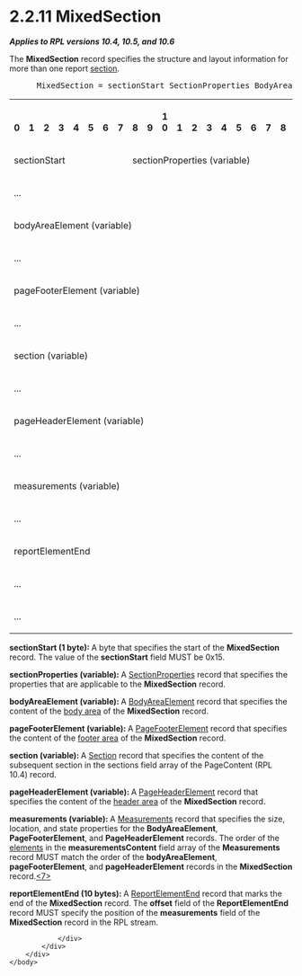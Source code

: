 <html dir="LTR" xmlns:mshelp="http://msdn.microsoft.com/mshelp" xmlns:ddue="http://ddue.schemas.microsoft.com/authoring/2003/5" xmlns:xlink="http://www.w3.org/1999/xlink" xmlns:tool="http://www.microsoft.com/tooltip">
    <head>
        <meta http-equiv="Content-Type" content="text/html; CHARSET=utf-8"></meta>
        <meta name="save" content="history"></meta>
        <title>2.2.11 MixedSection</title>
        <xml>
            <mshelp:toctitle title="2.2.11 MixedSection"></mshelp:toctitle>
            <mshelp:rltitle title="[MS-RPL]: MixedSection"></mshelp:rltitle>
            <mshelp:keyword index="A" term="ebcb1974-c315-4999-b185-1e34c7d34d8e"></mshelp:keyword>
            <mshelp:attr name="DCSext.ContentType" value="open specification"></mshelp:attr>
            <mshelp:attr name="AssetID" value="ebcb1974-c315-4999-b185-1e34c7d34d8e"></mshelp:attr>
            <mshelp:attr name="TopicType" value="kbRef"></mshelp:attr>
            <mshelp:attr name="DCSext.Title" value="[MS-RPL]: MixedSection" />
        </xml>
    </head>
    <body>
        <div id="header">
            <h1 class="heading">2.2.11 MixedSection</h1>
        </div>
        <div id="mainSection">
            <div id="mainBody">
                <div id="allHistory" class="saveHistory"></div>
                <div id="sectionSection0" class="section" name="collapseableSection">
                    

<p><b><i>Applies to RPL versions 10.4, 10.5, and 10.6</i></b></p>

<p>The <b>MixedSection</b> record specifies the structure and
layout information for more than one report <a href="75ae48f7-746b-4b41-919c-6699fa28b3ef.md#gt_49a2b98a-d101-4889-9108-87f567e758cf">section</a>.          </p>

<dl>
<dd>
<div><pre> MixedSection = sectionStart SectionProperties BodyAreaElement [PageFooterElement] Section [PageHeaderElement] Measurements ReportElementEnd
</pre></div>
</dd></dl>

<table>
 <tr>
  <th><p><br>0</p></th>
  <th><p><br>1</p></th>
  <th><p><br>2</p></th>
  <th><p><br>3</p></th>
  <th><p><br>4</p></th>
  <th><p><br>5</p></th>
  <th><p><br>6</p></th>
  <th><p><br>7</p></th>
  <th><p><br>8</p></th>
  <th><p><br>9</p></th>
  <th><p>1<br>0</p></th>
  <th><p><br>1</p></th>
  <th><p><br>2</p></th>
  <th><p><br>3</p></th>
  <th><p><br>4</p></th>
  <th><p><br>5</p></th>
  <th><p><br>6</p></th>
  <th><p><br>7</p></th>
  <th><p><br>8</p></th>
  <th><p><br>9</p></th>
  <th><p>2<br>0</p></th>
  <th><p><br>1</p></th>
  <th><p><br>2</p></th>
  <th><p><br>3</p></th>
  <th><p><br>4</p></th>
  <th><p><br>5</p></th>
  <th><p><br>6</p></th>
  <th><p><br>7</p></th>
  <th><p><br>8</p></th>
  <th><p><br>9</p></th>
  <th><p>3<br>0</p></th>
  <th><p><br>1</p></th>
 </tr>
 <tr>
  <td colspan="8">
  <p>sectionStart</p>
  </td>
  <td colspan="24">
  <p>sectionProperties
  (variable)</p>
  </td>
 </tr>
 <tr>
  <td colspan="32">
  <p>...</p>
  </td>
 </tr>
 <tr>
  <td colspan="32">
  <p>bodyAreaElement
  (variable)</p>
  </td>
 </tr>
 <tr>
  <td colspan="32">
  <p>...</p>
  </td>
 </tr>
 <tr>
  <td colspan="32">
  <p>pageFooterElement
  (variable)</p>
  </td>
 </tr>
 <tr>
  <td colspan="32">
  <p>...</p>
  </td>
 </tr>
 <tr>
  <td colspan="32">
  <p>section
  (variable)</p>
  </td>
 </tr>
 <tr>
  <td colspan="32">
  <p>...</p>
  </td>
 </tr>
 <tr>
  <td colspan="32">
  <p>pageHeaderElement
  (variable)</p>
  </td>
 </tr>
 <tr>
  <td colspan="32">
  <p>...</p>
  </td>
 </tr>
 <tr>
  <td colspan="32">
  <p>measurements
  (variable)</p>
  </td>
 </tr>
 <tr>
  <td colspan="32">
  <p>...</p>
  </td>
 </tr>
 <tr>
  <td colspan="32">
  <p>reportElementEnd</p>
  </td>
 </tr>
 <tr>
  <td colspan="32">
  <p>...</p>
  </td>
 </tr>
 <tr>
  <td colspan="16">
  <p>...</p>
  </td>
  
 </tr>
</table>

<p><b>sectionStart (1 byte): </b>A byte that specifies
the start of the <b>MixedSection</b> record. The value of the <b>sectionStart</b>
field MUST be 0x15.</p>

<p><b>sectionProperties (variable): </b>A <a href="fcc4e2ea-6155-4426-80fa-7859b51a8394.md">SectionProperties</a> record
that specifies the properties that are applicable to the <b>MixedSection</b>
record.</p>

<p><b>bodyAreaElement (variable): </b>A <a href="95a5d250-a0be-4523-9c2f-9c10552ab136.md">BodyAreaElement</a> record
that specifies the content of the <a href="75ae48f7-746b-4b41-919c-6699fa28b3ef.md#gt_575a1308-df3d-4439-a039-54feac0baf23">body area</a> of the <b>MixedSection</b>
record.</p>

<p><b>pageFooterElement (variable): </b>A <a href="c6b17d7f-d30f-475d-9839-ff97d9d7d69a.md">PageFooterElement</a> record
that specifies the content of the <a href="75ae48f7-746b-4b41-919c-6699fa28b3ef.md#gt_d81590ae-1ae4-4d08-9752-093dcb419410">footer area</a> of the <b>MixedSection</b>
record.</p>

<p><b>section (variable): </b>A <a href="f18f7992-cdb6-4d26-8b6d-dd3977d80ad5.md">Section</a> record that
specifies the content of the subsequent section in the sections field array of
the PageContent (RPL 10.4) record.</p>

<p><b>pageHeaderElement (variable): </b>A <a href="42322dd8-21a8-4c45-9567-393dfa424736.md">PageHeaderElement</a> record
that specifies the content of the <a href="75ae48f7-746b-4b41-919c-6699fa28b3ef.md#gt_960b6fc2-f08e-4188-9520-f9f2fb2ad4d2">header area</a> of the <b>MixedSection</b>
record.</p>

<p><b>measurements (variable): </b>A <a href="5c5210d9-a82b-4040-8e79-800e2ee51b52.md">Measurements</a> record that
specifies the size, location, and state properties for the <b>BodyAreaElement</b>,
<b>PageFooterElement</b>, and <b>PageHeaderElement</b> records. The order of
the <a href="75ae48f7-746b-4b41-919c-6699fa28b3ef.md#gt_f633cdb5-cb63-4197-ad01-e7b02a745fdb">elements</a> in the <b>measurementsContent</b>
field array of the <b>Measurements</b> record MUST match the order of the <b>bodyAreaElement</b>,
<b>pageFooterElement</b>, and <b>pageHeaderElement</b> records in the <b>MixedSection</b>
record.<a id="Appendix_A_Target_7"></a><a href="1d022514-2a2f-41df-b2f8-36f19e474fa5.md#Appendix_A_7" aria-label="Product behavior note 7">&lt;7&gt;</a></p>

<p><b>reportElementEnd (10 bytes): </b>A <a href="75f1a870-2f17-4806-b286-e67c7239e103.md">ReportElementEnd</a> record
that marks the end of the <b>MixedSection</b> record. The <b>offset</b> field
of the <b>ReportElementEnd</b> record MUST specify the position of the <b>measurements</b>
field of the <b>MixedSection</b> record in the RPL stream.</p>


                </div>
            </div>
        </div>
    </body>
</html>
